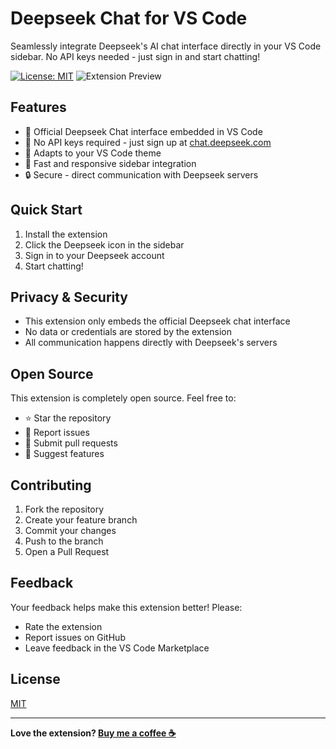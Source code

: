 # Deepseek Chat for VS Code

Seamlessly integrate Deepseek's AI chat interface directly in your VS Code sidebar. No API keys needed - just sign in and start chatting!

[![License: MIT](https://img.shields.io/badge/License-MIT-yellow.png)](https://opensource.org/licenses/MIT)
![Extension Preview](https://raw.githubusercontent.com/https://github.com/amaan-p/deepseek-ai/main/media/images.png)

## Features

- 🚀 Official Deepseek Chat interface embedded in VS Code
- 🔑 No API keys required - just sign up at [chat.deepseek.com](https://chat.deepseek.com)
- 🎨 Adapts to your VS Code theme
- 💨 Fast and responsive sidebar integration
- 🔒 Secure - direct communication with Deepseek servers

## Quick Start

1. Install the extension
2. Click the Deepseek icon in the sidebar
3. Sign in to your Deepseek account
4. Start chatting!

## Privacy & Security

- This extension only embeds the official Deepseek chat interface
- No data or credentials are stored by the extension
- All communication happens directly with Deepseek's servers

## Open Source

This extension is completely open source. Feel free to:
- ⭐ Star the repository
- 🐛 Report issues
- 🤝 Submit pull requests
- 📝 Suggest features

## Contributing

1. Fork the repository
2. Create your feature branch
3. Commit your changes
4. Push to the branch
5. Open a Pull Request

## Feedback

Your feedback helps make this extension better! Please:
- Rate the extension
- Report issues on GitHub
- Leave feedback in the VS Code Marketplace

## License

[MIT](LICENSE)

---
**Love the extension? [Buy me a coffee ☕](https://buymeacoffee.com/amaanpatel)**